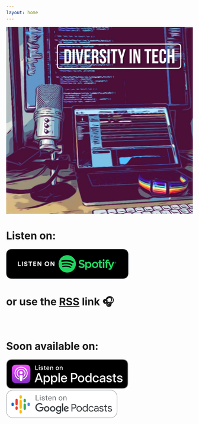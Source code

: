 ```yaml
---
layout: home
---
```


<img class="aligncenter size-medium" src="assets/cover.JPG">

<div class="center">

<h1>Listen on:</h1>

<a href="https://open.spotify.com/show/20rElBMMpVplDR3elMlBLM?si=JEbwZBd6S_CP5zMgTBZR9Q">
<img class="center" src="assets/spotify-podcast-badge.svg">
</a>
<br/>

<h1>or use the <a href="https://www.spreaker.com/show/4499118/episodes/feed">RSS</a> link 🎧</h1>
<br/>

<h1>Soon available on:</h1>

<a href="">
<img class="center" src="assets/Apple_Podcasts.svg">
</a>
<br/>

<a href="">
<img class="center" src="assets/Google_Podcasts.svg">
</a>

</div>